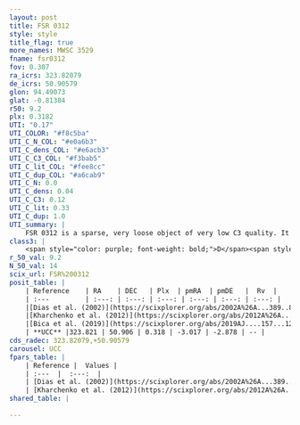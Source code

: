 ```yaml
---
layout: post
title: FSR 0312
style: style
title_flag: true
more_names: MWSC 3529
fname: fsr0312
fov: 0.307
ra_icrs: 323.82079
de_icrs: 50.90579
glon: 94.49073
glat: -0.81384
r50: 9.2
plx: 0.3182
UTI: "0.17"
UTI_COLOR: "#f8c5ba"
UTI_C_N_COL: "#e0a6b3"
UTI_C_dens_COL: "#e6acb3"
UTI_C_C3_COL: "#f3bab5"
UTI_C_lit_COL: "#fee8cc"
UTI_C_dup_COL: "#a6cab9"
UTI_C_N: 0.0
UTI_C_dens: 0.04
UTI_C_C3: 0.12
UTI_C_lit: 0.33
UTI_C_dup: 1.0
UTI_summary: |
    FSR 0312 is a sparse, very loose object of very low C3 quality. It is poorly studied in the literature, with no articles listed in the last 6 years.<br><br><span style="color: #99180f; font-weight: bold;">Warning: </span>contains less than 25 stars with <i>P>0.5</i> estimated.
class3: |
    <span style="color: purple; font-weight: bold;">D</span><span style="color: red; font-weight: bold;">C</span>
r_50_val: 9.2
N_50_val: 14
scix_url: FSR%200312
posit_table: |
    | Reference    | RA    | DEC   | Plx  | pmRA  | pmDE   |  Rv  |
    | :---         | :---: | :---: | :---: | :---: | :---: | :---: |
    |[Dias et al. (2002)](https://scixplorer.org/abs/2002A%26A...389..871D) | 323.712 | 50.924 | -- | -3.19 | -2.37 | -- |
    |[Kharchenko et al. (2012)](https://scixplorer.org/abs/2012A%26A...543A.156K) | 323.721 | 50.924 | -- | -3.19 | -2.37 | -- |
    |[Bica et al. (2019)](https://scixplorer.org/abs/2019AJ....157...12B) | 323.727 | 50.924 | -- | -- | -- | -- |
    | **UCC** |323.821 | 50.906 | 0.318 | -3.017 | -2.878 | -- | 
cds_radec: 323.82079,+50.90579
carousel: UCC
fpars_table: |
    | Reference |  Values |
    | :---  |  :---:  |
    | [Dias et al. (2002)](https://scixplorer.org/abs/2002A%26A...389..871D) | `E(B-V)=0.889, Dist=2700.0, Age=8.66` |
    | [Kharchenko et al. (2012)](https://scixplorer.org/abs/2012A%26A...543A.156K) | `e_bv=0.889, distance=2700, log_age=8.66` |
shared_table: |
    
---
```

